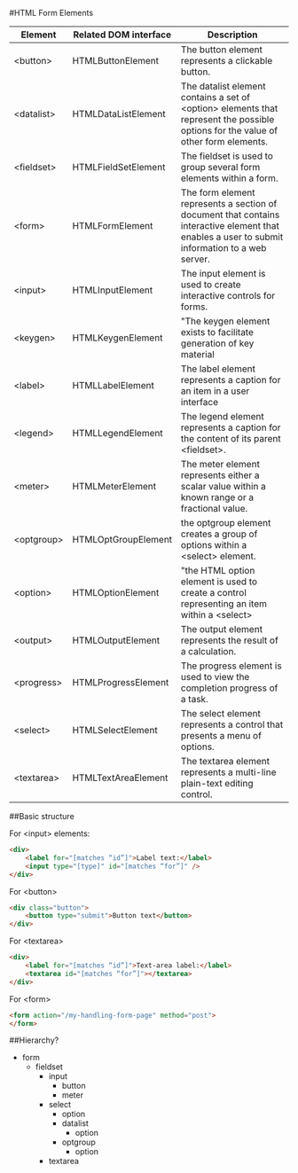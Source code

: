 #HTML Form Elements

|     Element      | Related DOM interface | Description |
|------------------|-----------------------|-------------|
| &lt;button&gt;   | HTMLButtonElement     | The button element represents a clickable button. |
| &lt;datalist&gt; | HTMLDataListElement   | The datalist element contains a set of &lt;option&gt; elements that represent the possible options for the value of other form elements. |
| &lt;fieldset&gt; | HTMLFieldSetElement   | The fieldset is used to group several form elements within a form. |
| &lt;form&gt;     | HTMLFormElement       | The form element represents a section of document that contains interactive element that enables a user to submit information to a web server. |
| &lt;input&gt;    | HTMLInputElement      | The  input element is used to create interactive controls for forms. |
| &lt;keygen&gt;   | HTMLKeygenElement     | "The keygen element exists to facilitate generation of key material |
| &lt;label&gt;    | HTMLLabelElement      | The label element represents a caption for an item in a user interface |
| &lt;legend&gt;   | HTMLLegendElement     | The legend element represents a caption for the content of its parent &lt;fieldset&gt;. |
| &lt;meter&gt;    | HTMLMeterElement      | The meter element  represents either a scalar value within a known range or a fractional value. |
| &lt;optgroup&gt; | HTMLOptGroupElement   | the optgroup element creates a group of options within a &lt;select&gt; element. |
| &lt;option&gt;   | HTMLOptionElement     | "the HTML option element is used to create a control representing an item within a &lt;select&gt; |
| &lt;output&gt;   | HTMLOutputElement     | The output element represents the result of a calculation. |
| &lt;progress&gt; | HTMLProgressElement   | The progress element is used to view the completion progress of a task. |
| &lt;select&gt;   | HTMLSelectElement     | The select element represents a control that presents a menu of options. |
| &lt;textarea&gt; | HTMLTextAreaElement   | The textarea element represents a multi-line plain-text editing control. |


##Basic structure

For &lt;input&gt; elements:

```HTML
<div>
    <label for="[matches “id”]">Label text:</label>
    <input type="[type]" id="[matches “for”]" />
</div>
```

For &lt;button&gt;

```HTML
<div class="button">
    <button type="submit">Button text</button>
</div>
```

For &lt;textarea&gt;

```HTML
<div>
    <label for="[matches “id”]">Text-area label:</label>
    <textarea id="[matches “for”]"></textarea>
</div>
```

For &lt;form&gt;

```HTML
<form action="/my-handling-form-page" method="post">
</form>
```

##Hierarchy?

* form
  * fieldset
    * input
      * button
      * meter
    * select
      * option
      * datalist
        * option
      * optgroup
        * option
    * textarea







